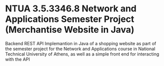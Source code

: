 # NTUA 3.5.3346.8 Network and Applications Semester Project (Merchantise Website in Java)

Backend REST API Implemantion in Java of a shopping website as part of the semester project for the Network and Applications course in National Technical University of Athens, as well as a simple front end for interacting with the API
